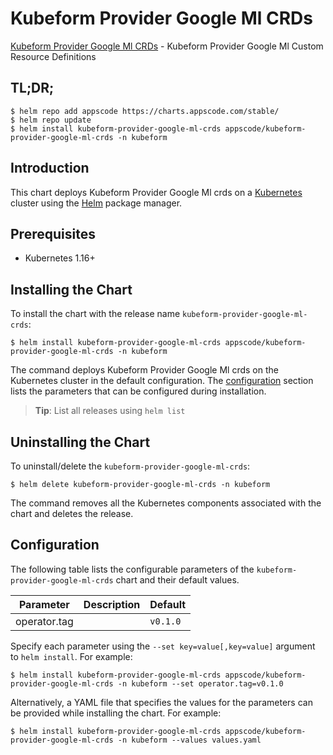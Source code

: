 # Kubeform Provider Google Ml CRDs

[Kubeform Provider Google Ml CRDs](https://github.com/kubeform) - Kubeform Provider Google Ml Custom Resource Definitions

## TL;DR;

```console
$ helm repo add appscode https://charts.appscode.com/stable/
$ helm repo update
$ helm install kubeform-provider-google-ml-crds appscode/kubeform-provider-google-ml-crds -n kubeform
```

## Introduction

This chart deploys Kubeform Provider Google Ml crds on a [Kubernetes](http://kubernetes.io) cluster using the [Helm](https://helm.sh) package manager.

## Prerequisites

- Kubernetes 1.16+

## Installing the Chart

To install the chart with the release name `kubeform-provider-google-ml-crds`:

```console
$ helm install kubeform-provider-google-ml-crds appscode/kubeform-provider-google-ml-crds -n kubeform
```

The command deploys Kubeform Provider Google Ml crds on the Kubernetes cluster in the default configuration. The [configuration](#configuration) section lists the parameters that can be configured during installation.

> **Tip**: List all releases using `helm list`

## Uninstalling the Chart

To uninstall/delete the `kubeform-provider-google-ml-crds`:

```console
$ helm delete kubeform-provider-google-ml-crds -n kubeform
```

The command removes all the Kubernetes components associated with the chart and deletes the release.

## Configuration

The following table lists the configurable parameters of the `kubeform-provider-google-ml-crds` chart and their default values.

|  Parameter   | Description | Default  |
|--------------|-------------|----------|
| operator.tag |             | `v0.1.0` |


Specify each parameter using the `--set key=value[,key=value]` argument to `helm install`. For example:

```console
$ helm install kubeform-provider-google-ml-crds appscode/kubeform-provider-google-ml-crds -n kubeform --set operator.tag=v0.1.0
```

Alternatively, a YAML file that specifies the values for the parameters can be provided while
installing the chart. For example:

```console
$ helm install kubeform-provider-google-ml-crds appscode/kubeform-provider-google-ml-crds -n kubeform --values values.yaml
```
